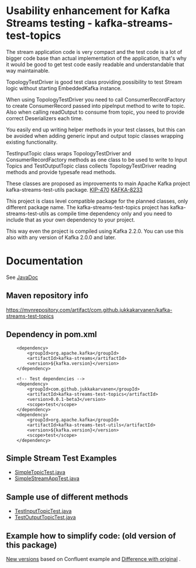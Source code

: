 # Usability enhancement for Kafka Streams testing - kafka-streams-test-topics

The stream application code is very compact and the test code is a lot of bigger code base than actual implementation of the 
application, that's why it would be good to get test code easily readable and  understandable that way maintainable.

TopologyTestDriver is good test class providing possibility to test Stream logic without starting EmbeddedKafka instance.

When using TopologyTestDriver you need to call ConsumerRecordFactory to create ConsumerRecord passed into pipeInput method to write to topic. Also when calling readOutput to consume from topic, you need to provide correct Deserializers each time.

You easily end up writing helper methods in your test classes, but this can be avoided when adding generic input and output topic classes wrapping existing functionality.

TestInputTopic class wraps TopologyTestDriver  and ConsumerRecordFactory methods as one class to be used to write to Input Topics 
and TestOutputTopic class collects TopologyTestDriver reading methods and provide typesafe read methods.

These classes are proposed as improvements to main Apache Kafka project kafka-streams-test-utils package. 
 [KIP-470](https://cwiki.apache.org/confluence/display/KAFKA/KIP-470%3A+TopologyTestDriver+test+input+and+output+usability+improvements)
 [KAFKA-8233](https://issues.apache.org/jira/browse/KAFKA-8233)
 
 This project is class level compatible package for the planned classes, only different package name.
 The kafka-streams-test-topics project has kafka-streams-test-utils as compile time dependency only and
 you need to include that as your own dependency to your project.
 
 This way even the project is compiled using Kafka 2.2.0. You can use this also with any version of Kafka 2.0.0 and later.

# Documentation        

See [JavaDoc](https://jukkakarvanen.github.io/kafka-streams-test-topics/)

## Maven repository info
https://mvnrepository.com/artifact/com.github.jukkakarvanen/kafka-streams-test-topics        

## Dependency in pom.xml


        <dependency>
            <groupId>org.apache.kafka</groupId>
            <artifactId>kafka-streams</artifactId>
            <version>${kafka.version}</version>
        </dependency>

        <!-- Test dependencies -->
        <dependency>
            <groupId>com.github.jukkakarvanen</groupId>
            <artifactId>kafka-streams-test-topics</artifactId>
            <version>0.0.1-beta3</version>
            <scope>test</scope>
        </dependency>
        <dependency>
            <groupId>org.apache.kafka</groupId>
            <artifactId>kafka-streams-test-utils</artifactId>
            <version>${kafka.version}</version>
            <scope>test</scope>
        </dependency>
        

## Simple Stream Test Examples
* [SimpleTopicTest.java](src/test/java/com/github/jukkakarvanen/kafka/streams/test/SimpleTopicTest.java)
* [SimpleStreamAppTest.java](examples/src/test/com/github/jukkakarvanen/kafka/streams/example/SimpleStreamAppTest.java)

## Sample use of different methods
* [TestInputTopicTest.java](src/test/java/com/github/jukkakarvanen/kafka/streams/test/TestInputTopicTest.java)
* [TestOutputTopicTest.java](src/test/java/com/github/jukkakarvanen/kafka/streams/test/TestOutputTopicTest.java)


## Example how to simplify code: (old version of this package)
[New versions](https://github.com/jukkakarvanen/kafka-streams-examples/blob/InputOutputTopic/src/test/java/io/confluent/examples/streams/WordCountLambdaExampleTest.java)
based on Confluent example and
[Difference with original](https://github.com/jukkakarvanen/kafka-streams-examples/compare/TopologyTestDriver_tests...jukkakarvanen:InputOutputTopic#diff-eb92f3ffdd1c19905ffeba20a254eafc)
.
